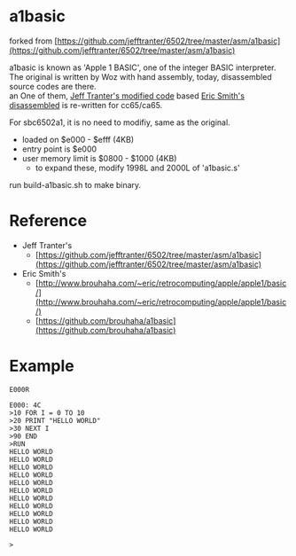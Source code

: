 # a1basic

forked from [https://github.com/jefftranter/6502/tree/master/asm/a1basic](https://github.com/jefftranter/6502/tree/master/asm/a1basic)

a1basic is known as 'Apple 1 BASIC', one of the integer BASIC interpreter.  
The original is written by Woz with hand assembly, today, disassembled source codes are there.  
an One of them, [Jeff Tranter's modified code](https://github.com/jefftranter/6502/tree/master/asm/a1basic) based [Eric Smith's disassembled](http://www.brouhaha.com/~eric/retrocomputing/apple/apple1/basic/) is re-written for cc65/ca65.

For sbc6502a1, it is no need to modifiy, same as the original.
* loaded on $e000 - $efff (4KB)
* entry point is $e000
* user memory limit is $0800 - $1000 (4KB)
  * to expand these, modify 1998L and 2000L of 'a1basic.s'

run build-a1basic.sh to make binary.

# Reference
* Jeff Tranter's
  * [https://github.com/jefftranter/6502/tree/master/asm/a1basic](https://github.com/jefftranter/6502/tree/master/asm/a1basic)
* Eric Smith's
  * [http://www.brouhaha.com/~eric/retrocomputing/apple/apple1/basic/](http://www.brouhaha.com/~eric/retrocomputing/apple/apple1/basic/)
  * [https://github.com/brouhaha/a1basic](https://github.com/brouhaha/a1basic)

# Example
```basic
E000R

E000: 4C
>10 FOR I = 0 TO 10
>20 PRINT "HELLO WORLD"
>30 NEXT I
>90 END
>RUN
HELLO WORLD
HELLO WORLD
HELLO WORLD
HELLO WORLD
HELLO WORLD
HELLO WORLD
HELLO WORLD
HELLO WORLD
HELLO WORLD
HELLO WORLD
HELLO WORLD

>
```